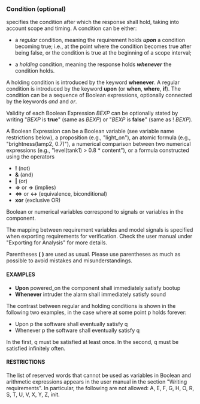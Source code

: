 ### Condition (optional)

specifies the condition after which the response shall hold,
taking into account scope and timing. A condition can be either:

* a _regular_ condition, meaning the requirement holds **_upon_** a condition becoming true; i.e., at the point
where the condition becomes true after being false, or the
condition is true at the beginning of a scope interval;

* a _holding_ condition, meaning the response holds **_whenever_** the condition holds.

A holding condition is introduced by the keyword **whenever**.
A regular condition is introduced by the keyword **upon** (or **when**,
**where**, **if**).
The condition can be a sequence of Boolean expressions, optionally connected
by the keywords *and* and *or*.

Validity of each Boolean Expression _BEXP_ can be optionally stated by writing
"_BEXP_ is **true**" (same as _BEXP_) or "_BEXP_ is **false**" (same as !
_BEXP_).

A Boolean Expression can be a Boolean variable (see variable name
restrictions below), a proposition (e.g., "light_on"), an atomic formula (e.g.,
"brightness(lamp2, 0.7)"), a numerical comparison between two numerical
expressions (e.g., "level(tank1) > 0.8 * content"), or a formula constructed
using the operators

* **!** (not)
* **&** (and)
* **|** (or)
* **=>** or **->** (implies)
* **<=>** or **<->** (equivalence, biconditional)
* **xor** (exclusive OR)

Boolean or numerical variables correspond to signals or variables in the
component.

The mapping between requirement variables and model signals is specified
when exporting requirements for verification. Check the user manual under
"Exporting for Analysis" for more details.

Parentheses **(** **)** are used as usual. Please use parentheses as much as
possible to avoid mistakes and misunderstandings.  

#### EXAMPLES

* **Upon** powered_on the component shall immediately satisfy bootup
* **Whenever** intruder the alarm shall immediately satisfy sound

The contrast between regular and holding conditions is shown in the following two
examples, in the case where at some point p holds forever:

* Upon p the software shall eventually satisfy q
* Whenever p the software shall eventually satisfy q

In the first, q must be satisfied at least once.
In the second, q must be satisfied infinitely often.

#### RESTRICTIONS

The list of reserved words that cannot be used as variables in
Boolean and arithmetic expressions appears in the user manual in the section
"Writing requirements". In particular, the following are not allowed:
A, E, F, G, H, O, R, S, T, U, V, X, Y, Z, init.
